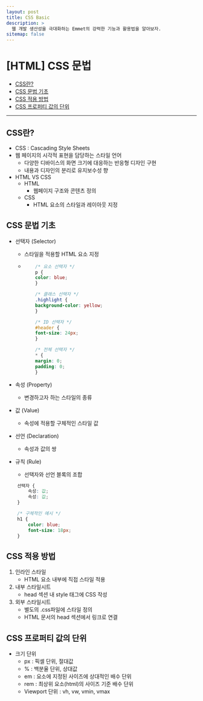 ```yaml
---
layout: post
title: CSS Basic
description: >
  웹 개발 생산성을 극대화하는 Emmet의 강력한 기능과 활용법을 알아보자.
sitemap: false
---
```


# [HTML] CSS 문법

- [CSS란?](#css란)
- [CSS 문법 기초](#css-문법-기초)
- [CSS 적용 방법](#css-적용-방법)
- [CSS 프로퍼티 값의 단위](#css-프로퍼티-값의-단위)

---

## CSS란?

- CSS : Cascading Style Sheets
- 웹 페이지의 시각적 표현을 담당하는 스타일 언어
  - 다양한 디바이스의 화면 크기에 대응하는 반응형 디자인 구현
  - 내용과 디자인의 분리로 유지보수성 향
- HTML VS CSS
  - HTML
    - 웹페이지 구조와 콘텐츠 정의
  - CSS
    - HTML 요소의 스타일과 레이아웃 지정

## CSS 문법 기초

- 선택자 (Selector)

  - 스타일을 적용할 HTML 요소 지정
  - ```CSS
        /* 요소 선택자 */
        p {
        color: blue;
        }

        /* 클래스 선택자 */
        .highlight {
        background-color: yellow;
        }

        /* ID 선택자 */
        #header {
        font-size: 24px;
        }

        /* 전체 선택자 */
        * {
        margin: 0;
        padding: 0;
        }


    ```

- 속성 (Property)
  - 변경하고자 하는 스타일의 종류
- 값 (Value)
  - 속성에 적용할 구체적인 스타일 값
- 선언 (Declaration)
  - 속성과 값의 쌍
- 규칙 (Rule)
  - 선택자와 선언 블록의 조합

```CSS
    선택자 {
        속성: 값;
        속성: 값;
    }

    /* 구체적인 예시 */
    h1 {
        color: blue;
        font-size: 18px;
    }
```

## CSS 적용 방법

1. 인라인 스타일
   - HTML 요소 내부에 직접 스타일 적용
2. 내부 스타일시트
   - head 섹션 내 style 태그에 CSS 작성
3. 외부 스타일시트
   - 별도의 .css파일에 스타일 정의
   - HTML 문서의 head 섹션에서 링크로 연결

## CSS 프로퍼티 값의 단위

- 크기 단위
  - px : 픽셀 단위, 절대값
  - % : 백분율 단위, 상대값
  - em : 요소에 지정된 사이즈에 상대적인 배수 단위
  - rem : 최상위 요소(html)의 사이즈 기준 배수 단위
  - Viewport 단위 : vh, vw, vmin, vmax
